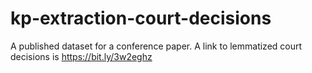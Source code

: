 # kp-extraction-court-decisions
A published dataset for a conference paper.
A link to lemmatized court decisions is https://bit.ly/3w2eghz 
